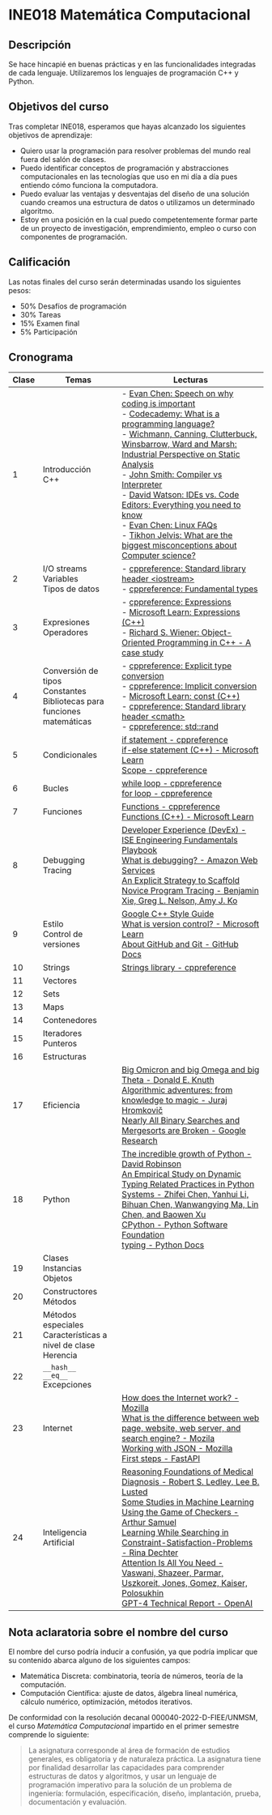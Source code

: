 # INE018 Matemática Computacional

## Descripción
Se hace hincapié en buenas prácticas y en las funcionalidades integradas de cada lenguaje.
Utilizaremos los lenguajes de programación C++ y Python.

## Objetivos del curso
Tras completar INE018, esperamos que hayas alcanzado los siguientes objetivos de aprendizaje:
- Quiero usar la programación para resolver problemas del mundo real fuera del salón de clases.
- Puedo identificar conceptos de programación y abstracciones computacionales
en las tecnologías que uso en mi día a día
pues entiendo cómo funciona la computadora.
- Puedo evaluar las ventajas y desventajas del diseño de una solución
cuando creamos una estructura de datos o utilizamos un determinado algoritmo.
- Estoy en una posición en la cual puedo competentemente
formar parte de un proyecto de investigación,
emprendimiento,
empleo
o curso
con componentes de programación.

## Calificación
Las notas finales del curso serán determinadas usando los siguientes pesos:
- 50% Desafíos de programación
- 30% Tareas
- 15% Examen final
- 5% Participación

## Cronograma

| Clase | Temas | Lecturas |
|------|------|------|
| 1 | Introducción <br> C++ | - [Evan Chen: Speech on why coding is important](https://web.evanchen.cc/techspeech.html) <br>- [Codecademy: What is a programming language?](https://www.codecademy.com/resources/blog/programming-languages/) <br>- [Wichmann, Canning, Clutterbuck, Winsbarrow, Ward and Marsh: Industrial Perspective on Static Analysis](https://web.archive.org/web/20110927010304/http://www.ida.liu.se/~TDDC90/papers/industrial95.pdf) <br>- [John Smith: Compiler vs Interpreter](https://www.guru99.com/difference-compiler-vs-interpreter.html) <br>- [David Watson: IDEs vs. Code Editors: Everything you need to know](https://blog.jetbrains.com/webstorm/2024/03/ides-vs-code-editors/) <br>- [Evan Chen: Linux FAQs](https://web.evanchen.cc/faq-linux.html) <br>- [Tikhon Jelvis: What are the biggest misconceptions about Computer science?](https://qr.ae/pvKNII) |
| 2 | I/O streams <br> Variables <br> Tipos de datos | - [cppreference: Standard library header &lt;iostream&gt;](https://en.cppreference.com/w/cpp/header/iostream) <br> - [cppreference: Fundamental types](https://en.cppreference.com/w/cpp/language/types) |
| 3 | Expresiones <br> Operadores | - [cppreference: Expressions](https://en.cppreference.com/w/cpp/language/expressions) <br> - [Microsoft Learn: Expressions (C++)](https://learn.microsoft.com/en-us/cpp/cpp/expressions-cpp?view=msvc-170) <br> - [Richard S. Wiener: Object-Oriented Programming in C++ - A case study](https://dl.acm.org/doi/pdf/10.1145/24900.24906)|
| 4 | Conversión de tipos <br> Constantes <br> Bibliotecas para funciones matemáticas | - [cppreference: Explicit type conversion](https://en.cppreference.com/w/cpp/language/explicit_cast) <br> - [cppreference: Implicit conversion](https://en.cppreference.com/w/cpp/language/implicit_conversion) <br> - [Microsoft Learn: const (C++)](https://learn.microsoft.com/en-us/cpp/cpp/const-cpp?view=msvc-170) <br> - [cppreference: Standard library header &lt;cmath&gt;](https://en.cppreference.com/w/cpp/header/cmath) <br> - [cppreference: std::rand](https://en.cppreference.com/w/cpp/numeric/random/rand)|
| 5 | Condicionales | [if statement - cppreference](https://en.cppreference.com/w/cpp/language/if) <br> [if-else statement (C++) - Microsoft Learn](https://learn.microsoft.com/en-us/cpp/cpp/if-else-statement-cpp?view=msvc-170) <br> [Scope - cppreference](https://en.cppreference.com/w/cpp/language/scope) |
| 6 | Bucles | [while loop - cppreference](https://en.cppreference.com/w/cpp/language/while) <br> [for loop - cppreference](https://en.cppreference.com/w/cpp/language/for) |
| 7 | Funciones | [Functions - cppreference](https://en.cppreference.com/w/cpp/language/functions) <br> [Functions (C++) - Microsoft Learn](https://learn.microsoft.com/en-us/cpp/cpp/functions-cpp?view=msvc-170) |
| 8 | Debugging <br> Tracing | [Developer Experience (DevEx) - ISE Engineering Fundamentals Playbook](https://microsoft.github.io/code-with-engineering-playbook/developer-experience/) <br> [What is debugging? - Amazon Web Services](https://aws.amazon.com/what-is/debugging/) <br> [An Explicit Strategy to Scaffold Novice Program Tracing - Benjamin Xie, Greg L. Nelson, Amy J. Ko](https://dl.acm.org/doi/10.1145/3159450.3159527) |
| 9 | Estilo <br> Control de versiones | [Google C++ Style Guide](https://google.github.io/styleguide/cppguide.html) <br> [What is version control? - Microsoft Learn](https://learn.microsoft.com/en-us/devops/develop/git/what-is-version-control) <br> [About GitHub and Git - GitHub Docs](https://docs.github.com/en/get-started/start-your-journey/about-github-and-git) |
| 10 | Strings | [Strings library - cppreference](https://en.cppreference.com/w/cpp/string) |
| 11 | Vectores | |
| 12 | Sets | |
| 13 | Maps | |
| 14 | Contenedores | |
| 15 | Iteradores <br> Punteros | |
| 16 | Estructuras | |
| 17 | Eficiencia | [Big Omicron and big Omega and big Theta - Donald E. Knuth](https://dl.acm.org/doi/10.1145/1008328.1008329) <br> [Algorithmic adventures: from knowledge to magic - Juraj Hromkovič](https://archive.org/details/algorithmicadven0000hrom/) <br> [Nearly All Binary Searches and Mergesorts are Broken - Google Research](https://research.google/blog/extra-extra-read-all-about-it-nearly-all-binary-searches-and-mergesorts-are-broken/) |
| 18 | Python | [The incredible growth of Python - David Robinson](https://stackoverflow.blog/2017/09/06/incredible-growth-python/) <br> [An Empirical Study on Dynamic Typing Related Practices in Python Systems - Zhifei Chen, Yanhui Li, Bihuan Chen, Wanwangying Ma, Lin Chen, and Baowen Xu](https://dl.acm.org/doi/10.1145/3387904.3389253) <br> [CPython - Python Software Foundation](https://github.com/python/cpython) <br> [typing - Python Docs](https://docs.python.org/3/library/typing.html)|
| 19 | Clases <br> Instancias <br> Objetos | |
| 20 | Constructores <br> Métodos | |
| 21 | Métodos especiales <br> Características a nivel de clase <br> Herencia | |
| 22 | `__hash__` <br> `__eq__` <br> Excepciones | |
| 23 | Internet | [How does the Internet work? - Mozilla](https://developer.mozilla.org/en-US/docs/Learn/Common_questions/Web_mechanics/How_does_the_Internet_work) <br> [What is the difference between web page, website, web server, and search engine? - Mozila](https://developer.mozilla.org/en-US/docs/Learn/Common_questions/Web_mechanics/Pages_sites_servers_and_search_engines) <br> [Working with JSON - Mozilla](https://developer.mozilla.org/en-US/docs/Learn/JavaScript/Objects/JSON) <br> [First steps - FastAPI](https://fastapi.tiangolo.com/tutorial/first-steps/)|
 24 | Inteligencia Artificial | [Reasoning Foundations of Medical Diagnosis - Robert S. Ledley, Lee B. Lusted](https://www.cs.tufts.edu/comp/150AIH/pdf/LedleyLu59.pdf) <br> [Some Studies in Machine Learning Using the Game of Checkers - Arthur Samuel](https://ieeexplore.ieee.org/document/5392560) <br> [Learning While Searching in Constraint-Satisfaction-Problems - Rina Dechter](https://web.archive.org/web/20180202012739/https://www.researchgate.net/profile/Rina_Dechter/publication/221605378_Learning_While_Searching_in_Constraint-Satisfaction-Problems/links/555e11a608ae8c0cab2c5f1a.pdf?inViewer=0&pdfJsDownload=0&origin=publication_detail) <br> [Attention Is All You Need - Vaswani, Shazeer, Parmar, Uszkoreit, Jones, Gomez, Kaiser, Polosukhin](https://proceedings.neurips.cc/paper_files/paper/2017/file/3f5ee243547dee91fbd053c1c4a845aa-Paper.pdf) <br> [GPT-4 Technical Report - OpenAI](https://cdn.openai.com/papers/gpt-4.pdf)|

## Nota aclaratoria sobre el nombre del curso
El nombre del curso podría inducir a confusión, ya que podría implicar que su contenido abarca alguno de los siguientes campos:
- Matemática Discreta: combinatoria, teoría de números, teoría de la computación.
- Computación Científica: ajuste de datos, álgebra lineal numérica, cálculo numérico, optimización, métodos iterativos.

De conformidad con la resolución decanal 000040-2022-D-FIEE/UNMSM,
el curso *Matemática Computacional* impartido en el primer semestre comprende lo siguiente:

> La asignatura corresponde al área de formación de estudios generales,
es obligatoria y de naturaleza práctica.
La asignatura tiene por finalidad desarrollar las capacidades para
comprender estructuras de datos y algoritmos, y usar un lenguaje de programación imperativo
para la solución de un problema de ingeniería:
formulación, especificación, diseño, implantación, prueba, documentación y evaluación.
